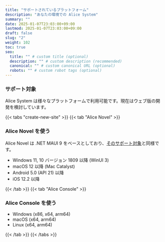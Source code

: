 ```yaml
---
title: "サポートされているプラットフォーム"
description: "あなたの環境での Alice System"
summary: ""
date: 2025-01-07T23:03:00+09:00
lastmod: 2025-01-07T23:03:00+09:00
draft: false
slug: "2"
weight: 102
toc: true
seo:
  title: "" # custom title (optional)
  description: "" # custom description (recommended)
  canonical: "" # custom canonical URL (optional)
  robots: "" # custom robot tags (optional)
---
```


### サポート対象

Alice System は様々なプラットフォームで利用可能です。現在はウェブ版の開発を検討しています。

{{< tabs "create-new-site" >}}
{{< tab "Alice Novel" >}}

### Alice Novel を使う

Alice Novel は .NET MAUI 9 をベースとしており、[そのサポート対象](https://learn.microsoft.com/ja-jp/dotnet/maui/supported-platforms?view=net-maui-9.0)と同様です。

<!--
#### 開発環境として

- Windows (macOS の発行を除く)
- macOS (Windows を除く)
- Linux (Android のみ)

#### 発行対象
-->

- Windows 11, 10 バージョン 1809 以降 (WinUI 3)
- macOS 12 以降 (Mac Catalyst)
- Android 5.0 (API 21) 以降
- iOS 12.2 以降

{{< /tab >}}
{{< tab "Alice Console" >}}

### Alice Console を使う

<!--
#### 開発環境として

- Windows
- macOS
- Linux

#### 発行対象
-->

- Windows (x86, x64, arm64)
- macOS (x64, arm64)
- Linux (x64, arm64)

{{< /tab >}}
{{< /tabs >}}
